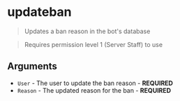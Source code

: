 # updateban
> Updates a ban reason in the bot's database

> Requires permission level 1 (Server Staff) to use

## Arguments
- `User` - The user to update the ban reason - **REQUIRED**
- `Reason` - The updated reason for the ban - **REQUIRED**